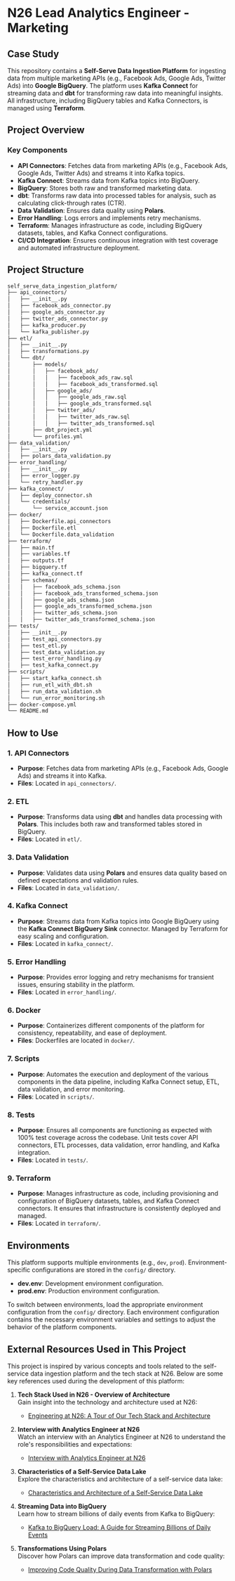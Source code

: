 # N26 Lead Analytics Engineer - Marketing 

## Case Study 

This repository contains a **Self-Serve Data Ingestion Platform** for ingesting data from multiple marketing APIs (e.g., Facebook Ads, Google Ads, Twitter Ads) into **Google BigQuery**. The platform uses **Kafka Connect** for streaming data and **dbt** for transforming raw data into meaningful insights. All infrastructure, including BigQuery tables and Kafka Connectors, is managed using **Terraform**.

## Project Overview

### Key Components

- **API Connectors**: Fetches data from marketing APIs (e.g., Facebook Ads, Google Ads, Twitter Ads) and streams it into Kafka topics.
- **Kafka Connect**: Streams data from Kafka topics into BigQuery.
- **BigQuery**: Stores both raw and transformed marketing data.
- **dbt**: Transforms raw data into processed tables for analysis, such as calculating click-through rates (CTR).
- **Data Validation**: Ensures data quality using **Polars**.
- **Error Handling**: Logs errors and implements retry mechanisms.
- **Terraform**: Manages infrastructure as code, including BigQuery datasets, tables, and Kafka Connect configurations.
- **CI/CD Integration**: Ensures continuous integration with test coverage and automated infrastructure deployment.

## Project Structure

```bash
self_serve_data_ingestion_platform/
├── api_connectors/
│   ├── __init__.py
│   ├── facebook_ads_connector.py
│   ├── google_ads_connector.py
│   ├── twitter_ads_connector.py
│   ├── kafka_producer.py
│   └── kafka_publisher.py
├── etl/
│   ├── __init__.py
│   ├── transformations.py
│   └── dbt/
│       ├── models/
│       │   ├── facebook_ads/
│       │   │   ├── facebook_ads_raw.sql
│       │   │   ├── facebook_ads_transformed.sql
│       │   ├── google_ads/
│       │   │   ├── google_ads_raw.sql
│       │   │   ├── google_ads_transformed.sql
│       │   ├── twitter_ads/
│       │   │   ├── twitter_ads_raw.sql
│       │   │   ├── twitter_ads_transformed.sql
│       ├── dbt_project.yml
│       └── profiles.yml
├── data_validation/
│   ├── __init__.py
│   ├── polars_data_validation.py
├── error_handling/
│   ├── __init__.py
│   ├── error_logger.py
│   └── retry_handler.py
├── kafka_connect/
│   ├── deploy_connector.sh
│   └── credentials/
│       └── service_account.json
├── docker/
│   ├── Dockerfile.api_connectors
│   ├── Dockerfile.etl
│   └── Dockerfile.data_validation
├── terraform/
│   ├── main.tf
│   ├── variables.tf
│   ├── outputs.tf
│   ├── bigquery.tf
│   ├── kafka_connect.tf
│   ├── schemas/
│   │   ├── facebook_ads_schema.json
│   │   ├── facebook_ads_transformed_schema.json
│   │   ├── google_ads_schema.json
│   │   ├── google_ads_transformed_schema.json
│   │   ├── twitter_ads_schema.json
│   │   ├── twitter_ads_transformed_schema.json
├── tests/
│   ├── __init__.py
│   ├── test_api_connectors.py
│   ├── test_etl.py
│   ├── test_data_validation.py
│   ├── test_error_handling.py
│   ├── test_kafka_connect.py
├── scripts/
│   ├── start_kafka_connect.sh
│   ├── run_etl_with_dbt.sh
│   ├── run_data_validation.sh
│   └── run_error_monitoring.sh
├── docker-compose.yml
└── README.md
```


## How to Use

### 1. API Connectors
- **Purpose**: Fetches data from marketing APIs (e.g., Facebook Ads, Google Ads) and streams it into Kafka.
- **Files**: Located in `api_connectors/`.

### 2. ETL
- **Purpose**: Transforms data using **dbt** and handles data processing with **Polars**. This includes both raw and transformed tables stored in BigQuery.
- **Files**: Located in `etl/`.

### 3. Data Validation
- **Purpose**: Validates data using **Polars** and ensures data quality based on defined expectations and validation rules.
- **Files**: Located in `data_validation/`.

### 4. Kafka Connect
- **Purpose**: Streams data from Kafka topics into Google BigQuery using the **Kafka Connect BigQuery Sink** connector. Managed by Terraform for easy scaling and configuration.
- **Files**: Located in `kafka_connect/`.

### 5. Error Handling
- **Purpose**: Provides error logging and retry mechanisms for transient issues, ensuring stability in the platform.
- **Files**: Located in `error_handling/`.

### 6. Docker
- **Purpose**: Containerizes different components of the platform for consistency, repeatability, and ease of deployment. 
- **Files**: Dockerfiles are located in `docker/`.

### 7. Scripts
- **Purpose**: Automates the execution and deployment of the various components in the data pipeline, including Kafka Connect setup, ETL, data validation, and error monitoring.
- **Files**: Located in `scripts/`.

### 8. Tests
- **Purpose**: Ensures all components are functioning as expected with 100% test coverage across the codebase. Unit tests cover API connectors, ETL processes, data validation, error handling, and Kafka integration.
- **Files**: Located in `tests/`.

### 9. Terraform
- **Purpose**: Manages infrastructure as code, including provisioning and configuration of BigQuery datasets, tables, and Kafka Connect connectors. It ensures that infrastructure is consistently deployed and managed.
- **Files**: Located in `terraform/`.

## Environments

This platform supports multiple environments (e.g., `dev`, `prod`). Environment-specific configurations are stored in the `config/` directory.

- **dev.env**: Development environment configuration.
- **prod.env**: Production environment configuration.

To switch between environments, load the appropriate environment configuration from the `config/` directory. Each environment configuration contains the necessary environment variables and settings to adjust the behavior of the platform components.




## External Resources Used in This Project

This project is inspired by various concepts and tools related to the self-service data ingestion platform and the tech stack at N26. Below are some key references used during the development of this platform:

1. **Tech Stack Used in N26 - Overview of Architecture**  
   Gain insight into the technology and architecture used at N26:
   - [Engineering at N26: A Tour of Our Tech Stack and Architecture](https://medium.com/insiden26/engineering-at-n26-a-tour-of-our-tech-stack-and-architecture-9e58ce96f889)

2. **Interview with Analytics Engineer at N26**  
   Watch an interview with an Analytics Engineer at N26 to understand the role's responsibilities and expectations:
   - [Interview with Analytics Engineer at N26](https://www.youtube.com/watch?v=kqm3VcyWS3o)

3. **Characteristics of a Self-Service Data Lake**  
   Explore the characteristics and architecture of a self-service data lake:
   - [Characteristics and Architecture of a Self-Service Data Lake](https://medium.com/engineered-publicis-sapient/characteristics-and-architecture-of-a-self-service-data-lake-a3eb61aac032)

4. **Streaming Data into BigQuery**  
   Learn how to stream billions of daily events from Kafka to BigQuery:
   - [Kafka to BigQuery Load: A Guide for Streaming Billions of Daily Events](https://medium.com/myheritage-engineering/kafka-to-bigquery-load-a-guide-for-streaming-billions-of-daily-events-cbbf31f4b737)

5. **Transformations Using Polars**  
   Discover how Polars can improve data transformation and code quality:
   - [Improving Code Quality During Data Transformation with Polars](https://towardsdatascience.com/improving-code-quality-during-data-transformation-with-polars-92997e67c8a9)


